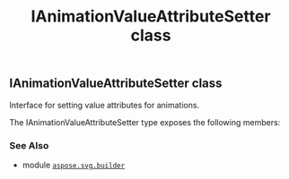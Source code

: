 ﻿---
title: IAnimationValueAttributeSetter class
second_title: Aspose.SVG for Python via .NET API References
description: 
type: docs
weight: 110
url: /python-net/aspose.svg.builder/ianimationvalueattributesetter/
is_root: false
---

## IAnimationValueAttributeSetter class

Interface for setting value attributes for animations.



The IAnimationValueAttributeSetter type exposes the following members:


### See Also
* module [`aspose.svg.builder`](..)
